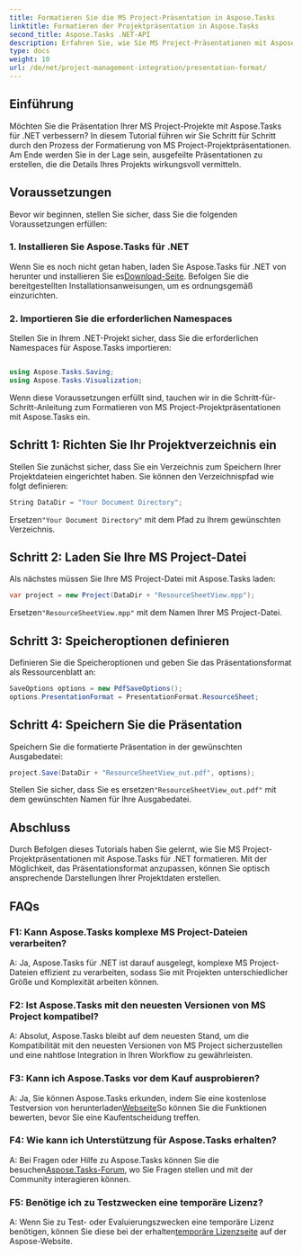 ```yaml
---
title: Formatieren Sie die MS Project-Präsentation in Aspose.Tasks
linktitle: Formatieren der Projektpräsentation in Aspose.Tasks
second_title: Aspose.Tasks .NET-API
description: Erfahren Sie, wie Sie MS Project-Präsentationen mit Aspose.Tasks für .NET formatieren. Verbessern Sie mühelos die Visualisierung und Kommunikation von Projektdetails.
type: docs
weight: 10
url: /de/net/project-management-integration/presentation-format/
---
```

## Einführung

Möchten Sie die Präsentation Ihrer MS Project-Projekte mit Aspose.Tasks für .NET verbessern? In diesem Tutorial führen wir Sie Schritt für Schritt durch den Prozess der Formatierung von MS Project-Projektpräsentationen. Am Ende werden Sie in der Lage sein, ausgefeilte Präsentationen zu erstellen, die die Details Ihres Projekts wirkungsvoll vermitteln.

## Voraussetzungen

Bevor wir beginnen, stellen Sie sicher, dass Sie die folgenden Voraussetzungen erfüllen:

### 1. Installieren Sie Aspose.Tasks für .NET

 Wenn Sie es noch nicht getan haben, laden Sie Aspose.Tasks für .NET von herunter und installieren Sie es[Download-Seite](https://releases.aspose.com/tasks/net/). Befolgen Sie die bereitgestellten Installationsanweisungen, um es ordnungsgemäß einzurichten.

### 2. Importieren Sie die erforderlichen Namespaces

Stellen Sie in Ihrem .NET-Projekt sicher, dass Sie die erforderlichen Namespaces für Aspose.Tasks importieren:

```csharp

using Aspose.Tasks.Saving;
using Aspose.Tasks.Visualization;
```

Wenn diese Voraussetzungen erfüllt sind, tauchen wir in die Schritt-für-Schritt-Anleitung zum Formatieren von MS Project-Projektpräsentationen mit Aspose.Tasks ein.

## Schritt 1: Richten Sie Ihr Projektverzeichnis ein

Stellen Sie zunächst sicher, dass Sie ein Verzeichnis zum Speichern Ihrer Projektdateien eingerichtet haben. Sie können den Verzeichnispfad wie folgt definieren:

```csharp
String DataDir = "Your Document Directory";
```

 Ersetzen`"Your Document Directory"` mit dem Pfad zu Ihrem gewünschten Verzeichnis.

## Schritt 2: Laden Sie Ihre MS Project-Datei

Als nächstes müssen Sie Ihre MS Project-Datei mit Aspose.Tasks laden:

```csharp
var project = new Project(DataDir + "ResourceSheetView.mpp");
```

 Ersetzen`"ResourceSheetView.mpp"` mit dem Namen Ihrer MS Project-Datei.

## Schritt 3: Speicheroptionen definieren

Definieren Sie die Speicheroptionen und geben Sie das Präsentationsformat als Ressourcenblatt an:

```csharp
SaveOptions options = new PdfSaveOptions();
options.PresentationFormat = PresentationFormat.ResourceSheet;
```

## Schritt 4: Speichern Sie die Präsentation

Speichern Sie die formatierte Präsentation in der gewünschten Ausgabedatei:

```csharp
project.Save(DataDir + "ResourceSheetView_out.pdf", options);
```

 Stellen Sie sicher, dass Sie es ersetzen`"ResourceSheetView_out.pdf"` mit dem gewünschten Namen für Ihre Ausgabedatei.

## Abschluss

Durch Befolgen dieses Tutorials haben Sie gelernt, wie Sie MS Project-Projektpräsentationen mit Aspose.Tasks für .NET formatieren. Mit der Möglichkeit, das Präsentationsformat anzupassen, können Sie optisch ansprechende Darstellungen Ihrer Projektdaten erstellen.

## FAQs

### F1: Kann Aspose.Tasks komplexe MS Project-Dateien verarbeiten?
A: Ja, Aspose.Tasks für .NET ist darauf ausgelegt, komplexe MS Project-Dateien effizient zu verarbeiten, sodass Sie mit Projekten unterschiedlicher Größe und Komplexität arbeiten können.

### F2: Ist Aspose.Tasks mit den neuesten Versionen von MS Project kompatibel?
A: Absolut, Aspose.Tasks bleibt auf dem neuesten Stand, um die Kompatibilität mit den neuesten Versionen von MS Project sicherzustellen und eine nahtlose Integration in Ihren Workflow zu gewährleisten.

### F3: Kann ich Aspose.Tasks vor dem Kauf ausprobieren?
 A: Ja, Sie können Aspose.Tasks erkunden, indem Sie eine kostenlose Testversion von herunterladen[Webseite](https://releases.aspose.com/)So können Sie die Funktionen bewerten, bevor Sie eine Kaufentscheidung treffen.

### F4: Wie kann ich Unterstützung für Aspose.Tasks erhalten?
 A: Bei Fragen oder Hilfe zu Aspose.Tasks können Sie die besuchen[Aspose.Tasks-Forum](https://forum.aspose.com/c/tasks/15), wo Sie Fragen stellen und mit der Community interagieren können.

### F5: Benötige ich zu Testzwecken eine temporäre Lizenz?
 A: Wenn Sie zu Test- oder Evaluierungszwecken eine temporäre Lizenz benötigen, können Sie diese bei der erhalten[temporäre Lizenzseite](https://purchase.aspose.com/temporary-license/) auf der Aspose-Website.